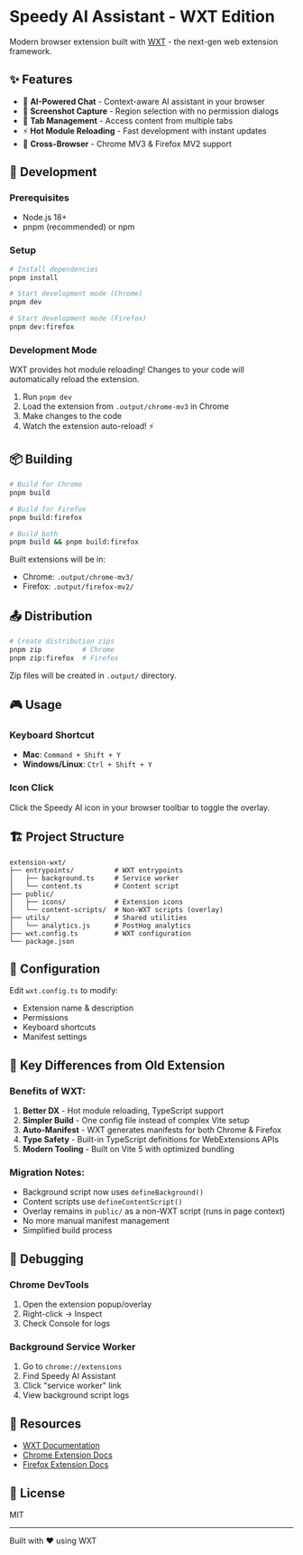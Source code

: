 # Speedy AI Assistant - WXT Edition

Modern browser extension built with [WXT](https://wxt.dev/) - the next-gen web extension framework.

## ✨ Features

- 🎯 **AI-Powered Chat** - Context-aware AI assistant in your browser
- 📸 **Screenshot Capture** - Region selection with no permission dialogs
- 📑 **Tab Management** - Access content from multiple tabs
- ⚡ **Hot Module Reloading** - Fast development with instant updates
- 🦊 **Cross-Browser** - Chrome MV3 & Firefox MV2 support

## 🚀 Development

### Prerequisites

- Node.js 18+ 
- pnpm (recommended) or npm

### Setup

```bash
# Install dependencies
pnpm install

# Start development mode (Chrome)
pnpm dev

# Start development mode (Firefox)
pnpm dev:firefox
```

### Development Mode

WXT provides hot module reloading! Changes to your code will automatically reload the extension.

1. Run `pnpm dev`
2. Load the extension from `.output/chrome-mv3` in Chrome
3. Make changes to the code
4. Watch the extension auto-reload! ⚡

## 📦 Building

```bash
# Build for Chrome
pnpm build

# Build for Firefox  
pnpm build:firefox

# Build both
pnpm build && pnpm build:firefox
```

Built extensions will be in:
- Chrome: `.output/chrome-mv3/`
- Firefox: `.output/firefox-mv2/`

## 📤 Distribution

```bash
# Create distribution zips
pnpm zip          # Chrome
pnpm zip:firefox  # Firefox
```

Zip files will be created in `.output/` directory.

## 🎮 Usage

### Keyboard Shortcut

- **Mac**: `Command + Shift + Y`
- **Windows/Linux**: `Ctrl + Shift + Y`

### Icon Click

Click the Speedy AI icon in your browser toolbar to toggle the overlay.

## 🏗️ Project Structure

```
extension-wxt/
├── entrypoints/          # WXT entrypoints
│   ├── background.ts     # Service worker
│   └── content.ts        # Content script
├── public/
│   ├── icons/            # Extension icons
│   └── content-scripts/  # Non-WXT scripts (overlay)
├── utils/                # Shared utilities
│   └── analytics.js      # PostHog analytics
├── wxt.config.ts         # WXT configuration
└── package.json
```

## 🔧 Configuration

Edit `wxt.config.ts` to modify:
- Extension name & description
- Permissions
- Keyboard shortcuts
- Manifest settings

## 📝 Key Differences from Old Extension

### Benefits of WXT:

1. **Better DX** - Hot module reloading, TypeScript support
2. **Simpler Build** - One config file instead of complex Vite setup
3. **Auto-Manifest** - WXT generates manifests for both Chrome & Firefox
4. **Type Safety** - Built-in TypeScript definitions for WebExtensions APIs
5. **Modern Tooling** - Built on Vite 5 with optimized bundling

### Migration Notes:

- Background script now uses `defineBackground()` 
- Content scripts use `defineContentScript()`
- Overlay remains in `public/` as a non-WXT script (runs in page context)
- No more manual manifest management
- Simplified build process

## 🐛 Debugging

### Chrome DevTools

1. Open the extension popup/overlay
2. Right-click → Inspect
3. Check Console for logs

### Background Service Worker

1. Go to `chrome://extensions`
2. Find Speedy AI Assistant
3. Click "service worker" link
4. View background script logs

## 🔗 Resources

- [WXT Documentation](https://wxt.dev/)
- [Chrome Extension Docs](https://developer.chrome.com/docs/extensions/)
- [Firefox Extension Docs](https://developer.mozilla.org/en-US/docs/Mozilla/Add-ons/WebExtensions)

## 📄 License

MIT

---

Built with ❤️ using WXT

